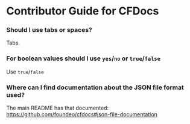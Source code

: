 # Contributor Guide for CFDocs

### Should I use tabs or spaces?

Tabs.

### For boolean values should I use `yes`/`no` or `true`/`false`

Use `true`/`false`

### Where can I find documentation about the JSON file format used?

The main README has that documented: https://github.com/foundeo/cfdocs#json-file-documentation

